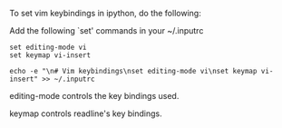 To set vim keybindings in ipython, do the following:

Add the following `set' commands in your ~/.inputrc
```
set editing-mode vi
set keymap vi-insert
```
```
echo -e "\n# Vim keybindings\nset editing-mode vi\nset keymap vi-insert" >> ~/.inputrc
```
editing-mode controls the key bindings used.

keymap controls readline's key bindings.